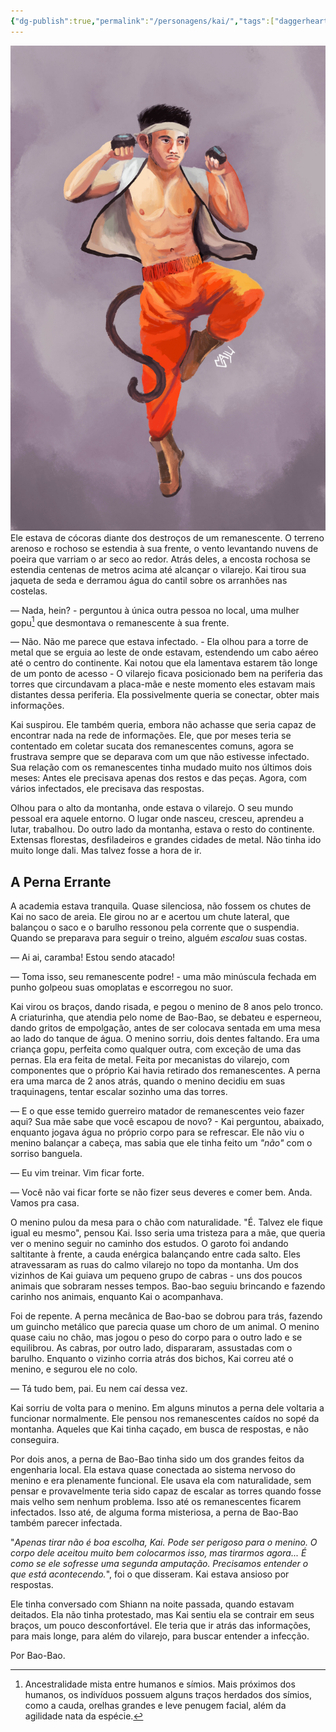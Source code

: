 ```yaml
---
{"dg-publish":true,"permalink":"/personagens/kai/","tags":["daggerheart"]}
---
```



![pers_k.jpg|left ----|420](/img/user/Imagens/Personagens/pers_k.jpg)Ele estava de cócoras diante dos destroços de um remanescente. O terreno arenoso e rochoso se estendia à sua frente, o vento levantando nuvens de poeira que varriam o ar seco ao redor. Atrás deles, a encosta rochosa se estendia centenas de metros acima até alcançar o vilarejo. Kai tirou sua jaqueta de seda e derramou água do cantil sobre os arranhões nas costelas.

— Nada, hein? - perguntou à única outra pessoa no local, uma mulher gopu[^1] que desmontava o remanescente à sua frente.

— Não. Não me parece que estava infectado. - Ela olhou para a torre de metal que se erguia ao leste de onde estavam, estendendo um cabo aéreo até o centro do continente. Kai notou que ela lamentava estarem tão longe de um ponto de acesso - O vilarejo ficava posicionado bem na periferia das torres que circundavam a placa-mãe e neste momento eles estavam mais distantes dessa periferia. Ela possivelmente queria se conectar, obter mais informações.

Kai suspirou. Ele também queria, embora não achasse que seria capaz de encontrar nada na rede de informações. Ele, que por meses teria se contentado em coletar sucata dos remanescentes comuns, agora se frustrava sempre que se deparava com um que não estivesse infectado. Sua relação com os remanescentes tinha mudado muito nos últimos dois meses: Antes ele precisava apenas dos restos e das peças. Agora, com vários infectados, ele precisava das respostas.

Olhou para o alto da montanha, onde estava o vilarejo. O seu mundo pessoal era aquele entorno. O lugar onde nasceu, cresceu, aprendeu a lutar, trabalhou. Do outro lado da montanha, estava o resto do continente. Extensas florestas, desfiladeiros e grandes cidades de metal. Não tinha ido muito longe dali. Mas talvez fosse a hora de ir.

## A Perna Errante

A academia estava tranquila. Quase silenciosa, não fossem os chutes de Kai no saco de areia. Ele girou no ar e acertou um chute lateral, que balançou o saco e o barulho ressonou pela corrente que o suspendia. Quando se preparava para seguir o treino, alguém _escalou_ suas costas.

— Ai ai, caramba! Estou sendo atacado!

— Toma isso, seu remanescente podre! - uma mão minúscula fechada em punho golpeou suas omoplatas e escorregou no suor.

Kai virou os braços, dando risada, e pegou o menino de 8 anos pelo tronco. A criaturinha, que atendia pelo nome de Bao-Bao, se debateu e esperneou, dando gritos de empolgação, antes de ser colocava sentada em uma mesa ao lado do tanque de água. O menino sorriu, dois dentes faltando. Era uma criança gopu, perfeita como qualquer outra, com exceção de uma das pernas. Ela era feita de metal. Feita por mecanistas do vilarejo, com componentes que o próprio Kai havia retirado dos remanescentes. A perna era uma marca de 2 anos atrás, quando o menino decidiu em suas traquinagens, tentar escalar sozinho uma das torres.

— E o que esse temido guerreiro matador de remanescentes veio fazer aqui? Sua mãe sabe que você escapou de novo? - Kai perguntou, abaixado, enquanto jogava água no próprio corpo para se refrescar. Ele não viu o menino balançar a cabeça, mas sabia que ele tinha feito um _"não"_ com o sorriso banguela.

— Eu vim treinar. Vim ficar forte.

— Você não vai ficar forte se não fizer seus deveres e comer bem. Anda. Vamos pra casa.

O menino pulou da mesa para o chão com naturalidade. "É. Talvez ele fique igual eu mesmo", pensou Kai. Isso seria uma tristeza para a mãe, que queria ver o menino seguir no caminho dos estudos. O garoto foi andando saltitante à frente, a cauda enérgica balançando entre cada salto. Eles atravessaram as ruas do calmo vilarejo no topo da montanha. Um dos vizinhos de Kai guiava um pequeno grupo de cabras - uns dos poucos animais que sobraram nesses tempos. Bao-bao seguiu brincando e fazendo carinho nos animais, enquanto Kai o acompanhava.

Foi de repente. A perna mecânica de Bao-bao se dobrou para trás, fazendo um guincho metálico que parecia quase um choro de um animal. O menino quase caiu no chão, mas jogou o peso do corpo para o outro lado e se equilibrou. As cabras, por outro lado, dispararam, assustadas com o barulho. Enquanto o vizinho corria atrás dos bichos, Kai correu até o menino, e segurou ele no colo.

— Tá tudo bem, pai. Eu nem caí dessa vez.

Kai sorriu de volta para o menino. Em alguns minutos a perna dele voltaria a funcionar normalmente. Ele pensou nos remanescentes caídos no sopé da montanha. Aqueles que Kai tinha caçado, em busca de respostas, e não conseguira.

Por dois anos, a perna de Bao-Bao tinha sido um dos grandes feitos da engenharia local. Ela estava quase conectada ao sistema nervoso do menino e era plenamente funcional. Ele usava ela com naturalidade, sem pensar e provavelmente teria sido capaz de escalar as torres quando fosse mais velho sem nenhum problema. Isso até os remanescentes ficarem infectados. Isso até, de alguma forma misteriosa, a perna de Bao-Bao também parecer infectada.

"*Apenas tirar não é boa escolha, Kai. Pode ser perigoso para o menino. O corpo dele aceitou muito bem colocarmos isso, mas tirarmos agora... É como se ele sofresse uma segunda amputação. Precisamos entender o que está acontecendo.*", foi o que disseram. Kai estava ansioso por respostas.

Ele tinha conversado com Shiann na noite passada, quando estavam deitados. Ela não tinha protestado, mas Kai sentiu ela se contrair em seus braços, um pouco desconfortável. Ele teria que ir atrás das informações, para mais longe, para além do vilarejo, para buscar entender a infecção.

Por Bao-Bao.


[^1]: Ancestralidade mista entre humanos e símios. Mais próximos dos humanos, os indivíduos possuem alguns traços herdados dos símios, como a cauda, orelhas grandes e leve penugem facial, além da agilidade nata da espécie.

